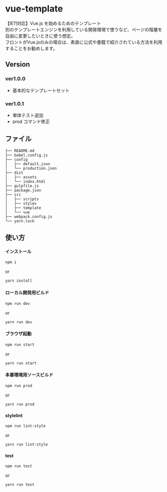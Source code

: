 # vue-template
【IE11対応】Vue.js を始めるためのテンプレート  
別のテンプレートエンジンを利用している開発環境で使うなど、ページの階層を自由に変更したいときに使う想定。  
フロントがVue.jsのみの場合は、素直に公式や書籍で紹介されている方法を利用することをお勧めします。


## Version

### ver1.0.0

- 基本的なテンプレートセット

### ver1.0.1

- 単体テスト追加
- prod コマンド修正


## ファイル

```
├── README.md
├── babel.config.js
├── config
│   ├── default.json
│   └── production.json
├── dist
│   ├── assets
│   └── index.html
├── gulpfile.js
├── package.json
├── src
│   ├── scripts
│   ├── styles
│   ├── template
│   └── vue
├── webpack.config.js
└── yarn.lock
```


## 使い方

#### インストール

```
npm i
```

or 

```
yarn install
```


#### ローカル開発用ビルド

```
npm run dev
```

or 

```
yarn run dev
```


#### ブラウザ起動

```
npm run start
```

or 

```
yarn run start
```


#### 本番環境用ソースビルド

```
npm run prod
```

or 

```
yarn run prod
```


#### stylelint

```
npm run lint:style
```

or 

```
yarn run lint:style
```


#### test

```
npm run test
```

or 

```
yarn run test
```

